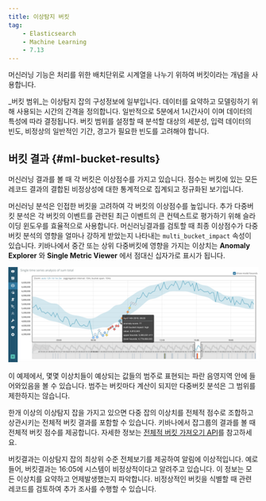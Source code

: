 ```yaml
---
title: 이상탐지 버킷
tag:
    - Elasticsearch
    - Machine Learning
    - 7.13
---
```


머신러닝 기능은 처리를 위한 배치단위로 시계열을 나누기 위하여 버킷이라는 개념을 사용합니다.

_버킷 범위_는 이상탐지 잡의 구성정보에 일부입니다.
데이터를 요약하고 모델링하기 위해 사용되는 시간의 간격을 정의합니다.
일반적으로 5분에서 1시간사이 이며 데이터의 특성에 따라 결정됩니다.
버킷 범위를 설정할 때 분석할 대상의 세분성, 입력 데이터의 빈도, 비정상의 일반적인 기간, 경고가 필요한 빈도를 고려해야 합니다.

## 버킷 결과 {#ml-bucket-results}

머신러닝 결과를 볼 때 각 버킷은 이상점수를 가지고 있습니다.
점수는 버킷에 있는 모든 레코드 결과의 결합된 비정상성에 대한 통계적으로 집계되고 정규화된 보기입니다.

머신러닝 분석은 인접한 버킷을 고려하여 각 버킷의 이상점수를 높입니다.
추가 다중버킷 분석은 각 버킷의 이벤트를 관련된 최근 이벤트의 큰 컨텍스트로 평가하기 위해 슬라이딩 윈도우를 효율적으로 사용합니다.
머신러닝결과를 검토할 때 최종 이상점수가 다중버킷 분석의 영향을 얼마나 강하게 받았는지 나타내는 `multi_bucket_impact` 속성이 있습니다.
키바나에서 중간 또는 상위 다중버킷에 영향을 가지는 이상치는 **Anomaly Explorer** 와 **Single Metric Viewer** 에서 점대신 십자가로 표시가 됩니다.

![multibucketanaltsis](./images/multibucketanalysis.jpg)

이 예제에서, 몇몇 이상치들이 예상되는 값들의 범주로 표현되는 파란 음영지역 안에 들어와있음을 볼 수 있습니다.
범주는 버킷마다 계산이 되지만 다중버킷 분석은 그 범위를 제한하지는 않습니다.

한개 이상의 이상탐지 잡을 가지고 있으면 다중 잡의 이상치를 전체적 점수로 조합하고 상관시키는 전체적 버킷 결과를 포함할 수 있습니다.
키바나에서 잡그룹의 결과를 볼 때 전체적 버킷 점수를 제공합니다.
자세한 정보는 [전체적 버킷 가져오기 API](ml-get-overall-buckets.md)를 참고하세요.

버킷결과는 이상탐지 잡의 최상위 수준 전체보기를 제공하여 알림에 이상적입니다.
예로 들어, 버킷결과는 16:05에 시스템이 비정상적이다고 알려주고 있습니다.
이 정보는 모든 이상치를 요약하고 언제발생했는지 파악합니다.
비정상적인 버킷을 식별할 때 관련 레코드를 검토하여 추가 조사를 수행할 수 있습니다.